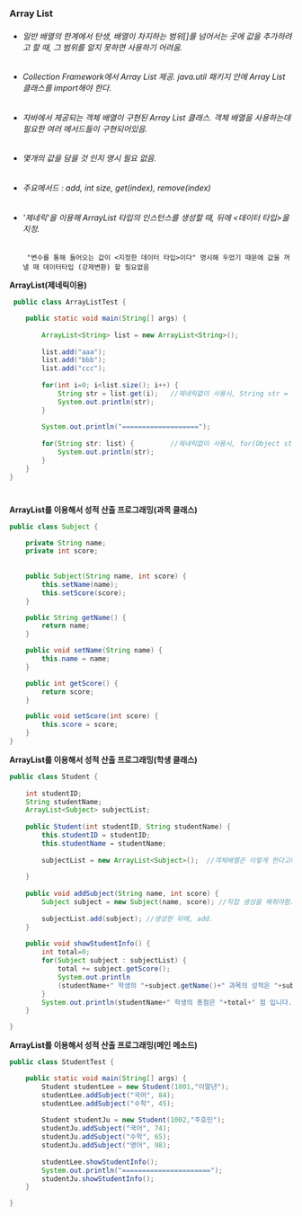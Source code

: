 ### Array List
* ###### 일반 배열의 한계에서 탄생, 배열이 차지하는 범위[]를 넘어서는 곳에 값을 추가하려고 할 때, 그 범위를 알지 못하면 사용하기 어려움. 
* ###### Collection Framework에서 Array List 제공. java.util 패키지 안에 Array List 클래스를 import해야 한다. 
* ###### 자바에서 제공되는 객체 배열이 구현된  Array List 클래스. 객체 배열을 사용하는데 필요한 여러 메서드들이 구현되어있음. 
* ###### 몇개의 값을 담을 것 인지 명시 필요 없음. 
* ###### 주요메서드 : add, int size, get(index), remove(index)
* ###### '제네릭'을 이용해 ArrayList 타입의 인스턴스를 생성할 때, 뒤에 <데이터 타입>을 지정. 
       "변수를 통해 들어오는 값이 <지정한 데이터 타입>이다" 명시해 두었기 때문에 값을 꺼낼 때 데이터타입 (강제변환) 할 필요없음   
       

**ArrayList(제네릭이용)**   
```java
 public class ArrayListTest {

	public static void main(String[] args) {
		
		ArrayList<String> list = new ArrayList<String>();
		
		list.add("aaa");
		list.add("bbb");
		list.add("ccc");
		
		for(int i=0; i<list.size(); i++) {
			String str = list.get(i);  	//제네릭없이 사용시, String str = (String)list.get(i);
			System.out.println(str);
		}
		
		System.out.println("===================");
		
		for(String str: list) {     	//제네릭없이 사용시, for(Object str: list)
			System.out.println(str);
		}		
	}
}
``` 
   #
**ArrayList를 이용해서 성적 산출 프로그래밍(과목 클래스)** 
```java
public class Subject {

	private String name;
	private int score;
	
	
	public Subject(String name, int score) {
		this.setName(name);
		this.setScore(score);
	}

	public String getName() {
		return name;
	}

	public void setName(String name) {
		this.name = name;
	}

	public int getScore() {
		return score;
	}

	public void setScore(int score) {
		this.score = score;
	}
}
``` 
**ArrayList를 이용해서 성적 산출 프로그래밍(학생 클래스)** 
```java
public class Student {
	
	int studentID;
	String studentName;
	ArrayList<Subject> subjectList;
	
	public Student(int studentID, String studentName) {
		this.studentID = studentID;
		this.studentName = studentName;
		
		subjectList = new ArrayList<Subject>();  //객체배열은 이렇게 한다고해서 데이터가 생성된게 아님
																	
	}
	
	public void addSubject(String name, int score) {
		Subject subject = new Subject(name, score); //직접 생성을 해줘야함. (String은 상수풀에 있기 때문에 생성필요없지만!)
		
		subjectList.add(subject); //생성한 뒤에, add.
	}
	
	public void showStudentInfo() {
		int total=0;
		for(Subject subject : subjectList) {
			total += subject.getScore();
			System.out.println
			(studentName+" 학생의 "+subject.getName()+" 과목의 성적은 "+subject.getScore()+" 점 입니다.");
		}
		System.out.println(studentName+" 학생의 총점은 "+total+" 점 입니다." );
	}

}
``` 
**ArrayList를 이용해서 성적 산출 프로그래밍(메인 메소드)** 
```java
public class StudentTest {

	public static void main(String[] args) {
		Student studentLee = new Student(1001,"이말년");
		studentLee.addSubject("국어", 84);
		studentLee.addSubject("수학", 45);
		
		Student studentJu = new Student(1002,"주호민");
		studentJu.addSubject("국어", 74);
		studentJu.addSubject("수학", 65);
		studentJu.addSubject("영어", 98);
		
		studentLee.showStudentInfo();
		System.out.println("======================");
		studentJu.showStudentInfo();
	}

}

``` 
